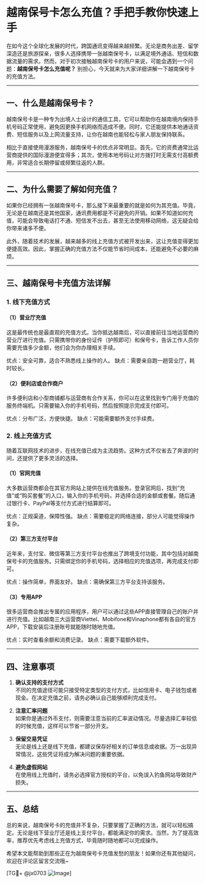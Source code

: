 # 越南保号卡怎么充值？手把手教你快速上手

在如今这个全球化发展的时代，跨国通讯变得越来越频繁。无论是商务出差、留学深造还是旅游探亲，很多人选择携带一张越南保号卡，以满足境外通话、短信和数据流量的需求。然而，对于初次接触越南保号卡的用户来说，可能会遇到一个问题：**越南保号卡怎么充值呢？** 别担心，今天就来为大家详细讲解一下越南保号卡的充值方法。

---

## 一、什么是越南保号卡？

越南保号卡是一种专为出境人士设计的通信工具，它可以帮助你在越南境内保持手机号码正常使用，避免因更换手机网络而造成不便。同时，它还能提供本地通话资费、短信服务以及上网流量支持，让你在越南也能轻松与家人朋友保持联系。

相比于直接使用漫游服务，越南保号卡的优点非常明显。首先，它的资费通常比运营商提供的国际漫游便宜得多；其次，使用本地号码让对方拨打时无需支付高额费用，非常适合长期停留或频繁往返的人群。

---

## 二、为什么需要了解如何充值？

如果你已经拥有一张越南保号卡，那么接下来最重要的就是如何为其充值。毕竟，无论是在越南还是其他国家，通讯费用都是不可避免的开销。如果不知道如何充值，可能会导致电话打不通、短信发不出去，甚至无法使用移动网络，这无疑会给你带来诸多不便。

此外，随着技术的发展，越来越多的线上充值方式被开发出来，这让充值变得更加便捷高效。因此，掌握正确的充值方法不仅能节省时间成本，还能避免不必要的麻烦。

---

## 三、越南保号卡充值方法详解

### 1. 线下充值方式

#### （1）营业厅充值
这是最传统也是最直观的充值方式。当你抵达越南后，可以直接前往当地运营商的营业厅进行充值。只需携带你的身份证件（护照即可）和保号卡，告诉工作人员你需要充值多少金额，他们会为你办理相关手续。

优点：安全可靠，适合不熟悉线上操作的人。
缺点：需要亲自跑一趟营业厅，耗时较长。

#### （2）便利店或合作商户
许多便利店和小型商铺都与运营商有合作关系，你可以在这里找到专门用于充值的服务终端机。只需要输入你的手机号码，然后按照提示完成支付即可。

优点：分布广泛，方便快捷。
缺点：可能需要额外支付手续费。

### 2. 线上充值方式

随着互联网技术的进步，在线充值已成为主流趋势。这种方式不仅省去了奔波的时间，还提供了更多灵活的选择。

#### （1）官网充值
大多数运营商都会在其官方网站上提供在线充值服务。登录官网后，找到“充值”或“购买套餐”的入口，输入你的手机号码，并选择合适的金额或套餐。随后通过银行卡、PayPal等支付方式进行结算即可。

优点：正规渠道，保障性强。
缺点：需要稳定的网络连接，部分人可能觉得操作复杂。

#### （2）第三方支付平台
近年来，支付宝、微信等第三方支付平台也推出了跨境支付功能，其中包括对越南保号卡的充值服务。只需绑定你的手机号码，选择相应的充值选项，再完成支付即可。

优点：操作简单，界面友好。
缺点：需确保第三方平台支持该服务。

#### （3）专用APP
很多运营商会推出专属的应用程序，用户可以通过这些APP直接管理自己的账户并进行充值。比如越南三大运营商Viettel、Mobifone和Vinaphone都有各自的官方APP，下载安装后注册账号就能随时随地充值。

优点：实时查看余额和消费记录。
缺点：需要下载额外软件。

---

## 四、注意事项

1. **确认支持的支付方式**  
   不同的充值途径可能只接受特定类型的支付方式，比如信用卡、电子钱包或者现金。在决定充值之前，请务必确认自己能够顺利完成支付。

2. **注意汇率问题**  
   如果你是通过外币支付，则需要注意当前的汇率波动情况。尽量选择汇率较低的时候充值，这样可以节省一部分开支。

3. **保留交易凭证**  
   无论是线上还是线下充值，都建议保存好相关的订单信息或收据。万一出现异常情况，这些凭证将成为解决问题的重要依据。

4. **避免虚假网站**  
   在使用线上充值时，请务必选择官方授权的平台，以免误入钓鱼网站导致财产损失。

---

## 五、总结

总的来说，越南保号卡的充值并不复杂，只要掌握了正确的方法，就可以轻松搞定。无论是线下营业厅还是线上支付平台，都能满足你的需求。当然，为了提高效率，推荐优先考虑线上充值方式，毕竟随时随地都可以完成操作。

希望本文能帮助到那些正在为越南保号卡充值发愁的朋友！如果你还有其他疑问，欢迎在评论区留言交流哦~

[TG💪+ @jx0703 ![Image](https://github.com/user-attachments/assets/dbca1d08-cadb-493c-b0ec-ad6f7a83f270)]